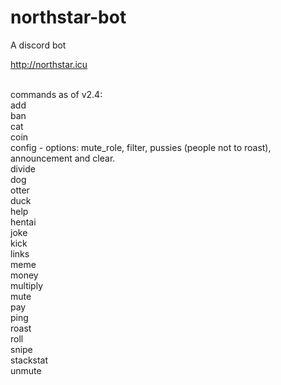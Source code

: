 # northstar-bot
A discord bot

http://northstar.icu

<br>commands as of v2.4:
<br>add
<br>ban
<br>cat
<br>coin
<br>config - options: mute_role, filter, pussies (people not to roast), announcement and clear.
<br>divide
<br>dog
<br>otter
<br>duck
<br>help
<br>hentai
<br>joke
<br>kick
<br>links
<br>meme
<br>money
<br>multiply
<br>mute
<br>pay
<br>ping
<br>roast
<br>roll
<br>snipe
<br>stackstat
<br>unmute
